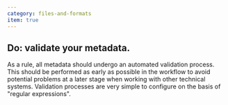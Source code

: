 ```yaml
---
category: files-and-formats
item: true
---
```



## Do: validate your metadata.
As a rule, all metadata should undergo an automated validation process. This should be performed as early as possible in the workflow to avoid potential problems at a later stage when working with other technical systems. Validation processes are very simple to configure on the basis of "regular expressions". 
